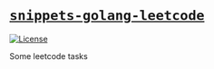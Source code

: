 # [`snippets-golang-leetcode`][url-repo]


[![License][shield-license]][url-license]

Some leetcode tasks

<!-- relative links -->

<!-- project links -->

[url-repo]: https://github.com/shishifubing-com/snippets-golang-leetcode
[url-license]: https://github.com/shishifubing/snippets-golang-leetcode/blob/main/LICENSE

<!-- external links -->

<!-- shield links -->

[shield-license]: https://img.shields.io/github/license/shishifubing/snippets-golang-leetcode.svg?style=for-the-badge

